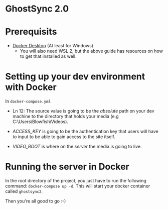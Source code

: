 # GhostSync 2.0

# Prerequisits
- [Docker Desktop](https://docs.docker.com/desktop/install/windows-install/) (At least for Windows)
    - You will also need WSL 2, but the above guide has resources on how to get that installed as well.


# Setting up your dev environment with Docker
In `docker-compose.yml`
    <br>
- Ln 12: The source value is going to be the *absolute* path on your dev machine to the directory that holds your media (e.g C:\\Users\\Blowfish\\Videos).

- *ACCESS_KEY* is going to be the authentication key that users will have to input to be able to gain access to the site itself.

- *VIDEO_ROOT* is where on the *server* the media is going to live. 

# Running the server in Docker

In the root directory of the project, you just have to run the following command: `docker-compose up -d`. This will start your docker container called `ghostsync2`.

Then you're all good to go :-)